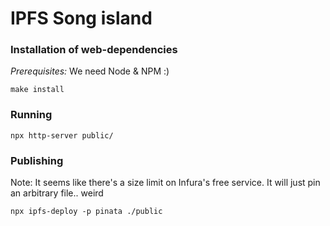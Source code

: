# IPFS Song island

### Installation of web-dependencies

*Prerequisites:* We need Node & NPM :)

`make install`

### Running 

`npx http-server public/`

### Publishing

Note: It seems like there's a size limit on Infura's free service. It will just pin an arbitrary file.. weird

`npx ipfs-deploy -p pinata ./public`

